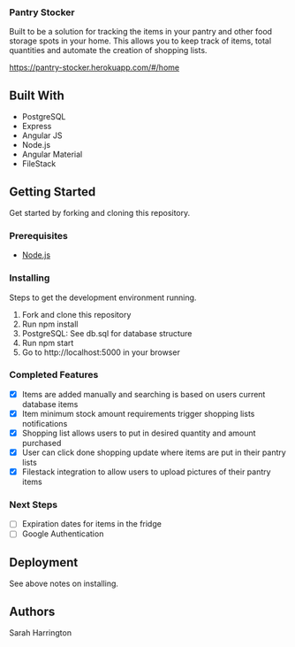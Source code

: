 ### Pantry Stocker

Built to be a solution for tracking the items in your pantry and other food storage spots in your home. This allows you to keep track of items, total quantities and automate the creation of shopping lists.

https://pantry-stocker.herokuapp.com/#/home

## Built With

- PostgreSQL
- Express
- Angular JS
- Node.js
- Angular Material
- FileStack

## Getting Started

Get started by forking and cloning this repository.

### Prerequisites

- [Node.js](https://nodejs.org/en/)

### Installing

Steps to get the development environment running.
1. Fork and clone this repository
2. Run npm install 
3. PostgreSQL: See db.sql for database structure
4. Run npm start
5. Go to http://localhost:5000 in your browser

### Completed Features

- [x] Items are added manually and searching is based on users current database items
- [x] Item minimum stock amount requirements trigger shopping lists notifications
- [x] Shopping list allows users to put in desired quantity and amount purchased
- [x] User can click done shopping update where items are put in their pantry lists
- [x] Filestack integration to allow users to upload pictures of their pantry items

### Next Steps

- [ ] Expiration dates for items in the fridge
- [ ] Google Authentication

## Deployment

See above notes on installing.

## Authors

Sarah Harrington

